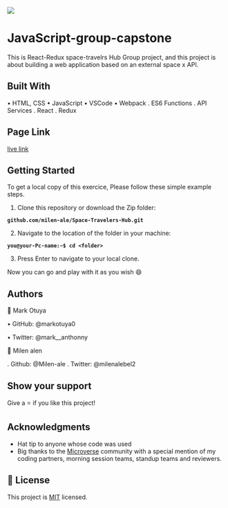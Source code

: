 
![](https://img.shields.io/badge/Microverse-blueviolet)

# JavaScript-group-capstone
This is React-Redux space-travelrs Hub Group  project, and this project is about building a web application based on an external space x API. 

## Built With

• HTML, CSS 
• JavaScript
• VSCode
• Webpack
. ES6 Functions
. API Services
. React
. Redux


## Page Link 

[live link](delightful-starship-b08d3e.netlify.app/)


## Getting Started
To get a local copy of this exercice, Please follow these simple example steps.

1. Clone this repository or download the Zip folder:

**``github.com/milen-ale/Space-Travelers-Hub.git``**

2. Navigate to the location of the folder in your machine:

**``you@your-Pc-name:~$ cd <folder>``**

3. Press Enter to navigate to your local clone.

Now you can go and play with it as you wish :smile:

## Authors
👤 Mark Otuya

• GitHub: @markotuya0

• Twitter: @mark__anthonny

👤 Milen alen

. Github: @Milen-ale
. Twitter: @milenalebel2

## Show your support
Give a ⭐️ if you like this project!

## Acknowledgments

- Hat tip to anyone whose code was used
- Big thanks to the [Microverse](https://bit.ly/MicroverseTN) community with a special mention of my coding partners, morning session teams, standup teams and reviewers.

## 📝 License
This project is [MIT](./LICENSE.txt) licensed.
